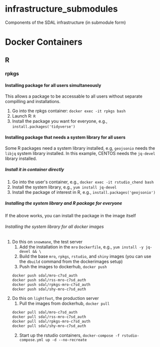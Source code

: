 # infrastructure_submodules
Components of the SDAL infrastructure (in submodule form)

# Docker Containers

## R

### rpkgs

#### Installing package for all users simultaneously

This allows a package to be accessable to all users without separate compilling and installations.

1. Go into the rpkgs container: `docker exec -it rpkgs bash`
2. Launch R: `R`
3. Install the package you want for everyone, e.g., `install.packages('tidyverse')`

#### Installing package that needs a system library for all users

Some R packages need a system library installed, e.g, `geojsonio` needs the `libjq` system library installed.
In this example, CENTOS needs the `jq-devel` library installed.

##### Install it in container directly

1. Go into the user's container, e.g., `docker exec -it rstudio_chend bash`
2. Install the system library, e.g., `yum install jq-devel`
3. Install the package of interest in R, e.g., `install.packages('geojsonio')`

##### Installing the system library and R package for everyone

If the above works, you can install the package in the image itself

###### Installing the system library for all docker images

1. Do this on `snowmane`, the test server
    1. Add the installation in the `mro` `Dockerfile`, e.g., `yum install -y jq-devel && \`
    2. Build the base `mro`, `rpkgs`, `rstudio`, and `shiny` images (you can use the `dbuild` command from the dockerimages setup)
    3. Push the images to dockerhub, `docker push`
    ```bash
    docker push sdal/mro-c7sd_auth
    docker push sdal/rss-mro-c7sd_auth
    docker push sdal/rpkgs-mro-c7sd_auth
    docker push sdal/shy-mro-c7sd_auth
    ```
2. Do this on `lightfoot`, the production server
    1. Pull the images from dockerhub, `docker pull`
    ```bash
    docker pull sdal/mro-c7sd_auth
    docker pull sdal/rss-mro-c7sd_auth
    docker pull sdal/rpkgs-mro-c7sd_auth
    docker pull sdal/shy-mro-c7sd_auth
    ```
    2. Start up the rstudio containers, `docker-compose -f rstudio-compose.yml up -d --no-recreate`
